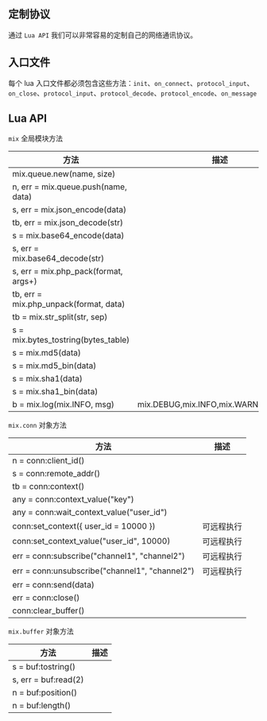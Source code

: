 ## 定制协议

通过 `Lua API` 我们可以非常容易的定制自己的网络通讯协议。

## 入口文件

每个 lua 入口文件都必须包含这些方法：`init`、`on_connect`、`protocol_input`、`on_close`、`protocol_input`、`protocol_decode`、`protocol_encode`、`on_message`

## Lua API

`mix` 全局模块方法

|  方法   | 描述  |
|  ----  | ----  |
| mix.queue.new(name, size)  |  |
| n, err = mix.queue.push(name, data)  |  |
| s, err = mix.json_encode(data)  |  |
| tb, err = mix.json_decode(str)  |  |
| s = mix.base64_encode(data)  |  |
| s, err = mix.base64_decode(str)  |  |
| s, err = mix.php_pack(format, args+)  |  |
| tb, err = mix.php_unpack(format, data)  |  |
| tb = mix.str_split(str, sep)  |  |
| s = mix.bytes_tostring(bytes_table)  |  |
| s = mix.md5(data)  |  |
| s = mix.md5_bin(data)  |  |
| s = mix.sha1(data)  |  |
| s = mix.sha1_bin(data)  |  |
| b = mix.log(mix.INFO, msg)  | mix.DEBUG,mix.INFO,mix.WARN,mix.ERROR |

`mix.conn` 对象方法

|  方法   | 描述  |
|  ----  | ----  |
| n = conn:client_id()  |  |
| s = conn:remote_addr()  |  |
| tb = conn:context()  |  |
| any = conn:context_value("key")  |  |
| any = conn:wait_context_value("user_id")  |  |
| conn:set_context({ user_id = 10000 })  | 可远程执行 |
| conn:set_context_value("user_id", 10000)  | 可远程执行 |
| err = conn:subscribe("channel1", "channel2")  | 可远程执行 |
| err = conn:unsubscribe("channel1", "channel2")  | 可远程执行 |
| err = conn:send(data)  |  |
| err = conn:close()  |  |
| conn:clear_buffer()  |  |

`mix.buffer` 对象方法

| 方法                       | 描述  |
|--------------------------| ----  |
| s = buf:tostring()       |  |
| s, err = buf:read(2) |  |
| n = buf:position()   |  |
| n = buf:length()     |  |
